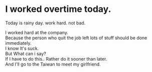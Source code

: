 # I worked overtime today. 

Today is rainy day. work hard. not bad.  

I worked hard at the company.  
Because the person who quit the job left lots of stuff  should be done immediately.  
I know It's suck.  
But What can i say?  
If I have to do this.. Rather do it sooner than later.  
And I'll go to the Taiwan to meet my girlfriend.  
